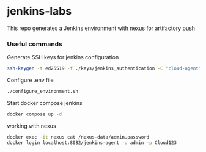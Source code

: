 # jenkins-labs

This repo generates a Jenkins environment with nexus for artifactory push

### Useful commands

Generate SSH keys for jenkins configuration

```bash
ssh-keygen -t ed25519 -f ./keys/jenkins_authentication -C "cloud-agent"
```

Configure .env file

```bash
./configure_environment.sh
```

Start docker compose jenkins

```bash
docker compose up -d
```

working with nexus

```bash
docker exec -it nexus cat /nexus-data/admin.password 
docker login localhost:8082/jenkins-agent -u admin -p Cloud123
```